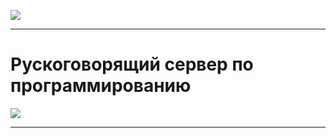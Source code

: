 ![](https://discord.c99.nl/widget/theme-2/550336142160035840.png)<br>
***
# Рускоговорящий сервер по программированию<br>
<a href="https://discord.gg/P9C6EU9Ra2"><img src="https://discord.com/api/guilds/889017740185182248/widget.png?style=banner2"></a>
***

